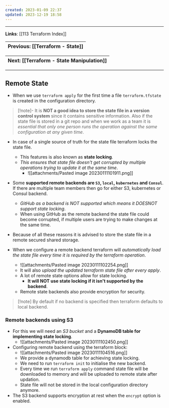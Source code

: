 ```yaml
---
created: 2023-01-09 22:37
updated: 2023-12-19 18:58
---
```

---
**Links**: [[113 Terraform Index]]

| Previous: [[Terraform - State]] |
|-|

| Next: [[Terraform - State Manipulation]] |
|-|

---
## Remote State
- When we use `terraform apply` for the first time a file `terraform.tfstate` is created in the configuration directory.

> [!note]- It is **NOT a good idea to store the state file in a version control system** since it contains sensitive information.
> Also if the state file is stored in a git repo and when we work as a team it is *essential that only one person runs the operation against the same configuration at any given time*.

- In case of a single source of truth for the state file terraform locks the state file.
	- This features is also known as **state locking**.
	- *This ensures that state file doesn't get corrupted by multiple operations trying to update it at the same time*.
		- ![[attachments/Pasted image 20230111101911.png]]
- Some **supported remote backends are `S3`, `local`, `kubernetes` and `Consul`**. If there are multiple team members then go for either S3, kubernetes or Consul backend.
	- *GitHub as a backend is NOT supported which means it DOESNOT support state locking*.
	- When using GitHub as the remote backend the state file could become corrupted, if multiple users are trying to make changes at the same time.

- Because of all these reasons it is advised to store the state file in a remote secured shared storage.
- When we configure a remote backend terraform will *automatically load the state file every time it is required by the terraform operation*.
	- ![[attachments/Pasted image 20230111102254.png]]
	- It will also *upload the updated terraform state file after every apply*.
	- A lot of remote state options allow for state locking.
		- **It will NOT use state locking if it isn't supported by the backend**.
	- Remote state backends also provide encryption for security.

> [!note] By default if no backend is specified then terraform defaults to local backend.

 
### Remote backends using S3
- For this we will need an *S3 bucket* and a **DynamoDB table for implementing state locking**.
	- ![[attachments/Pasted image 20230111102450.png]]
- Configuring remote backend using the terraform block:
	- ![[attachments/Pasted image 20230111104516.png]]
	- We provide a dynamodb table for achieving state locking.
	- We need to run `terraform init` to initialise the new backend.
	- Every time we run `terraform apply` command state file will be downloaded to memory and will be uploaded to remote state after updation.
	- State file will not be stored in the local configuration directory anymore.
- The S3 backend supports encryption at rest when the `encrypt` option is enabled.